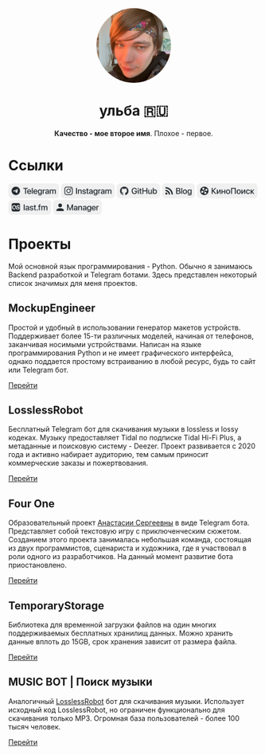 <div align="center">
  <img align="center" style="border-radius: 50%;" width="150" src="https://raw.githubusercontent.com/ulbwa/ulbwa/main/static/favico.jpg" alt="favico.jpg">
  <h1>ульба 🇷🇺</h1>
  <p><b>Качество - мое второе имя</b>. Плохое - первое.</p>
</div>

# Ссылки

[<img src="https://raw.githubusercontent.com/ulbwa/ulbwa/main/static/badges/telegram.svg" height="30"/>](https://ulbwa.github.io/go?to=telegram)
[<img src="https://raw.githubusercontent.com/ulbwa/ulbwa/main/static/badges/instagram.svg" height="30"/>](https://ulbwa.github.io/go?to=instagram)
[<img src="https://raw.githubusercontent.com/ulbwa/ulbwa/main/static/badges/github.svg" height="30"/>](https://ulbwa.github.io/go?to=github)
[<img src="https://raw.githubusercontent.com/ulbwa/ulbwa/main/static/badges/blog.svg" height="30"/>](https://ulbwa.github.io/go?to=blog)
[<img src="https://raw.githubusercontent.com/ulbwa/ulbwa/main/static/badges/kinopoisk.svg" height="30"/>](https://ulbwa.github.io/go?to=kinopoisk)
[<img src="https://raw.githubusercontent.com/ulbwa/ulbwa/main/static/badges/lastfm.svg" height="30"/>](https://ulbwa.github.io/go?to=lastfm)
[<img src="https://raw.githubusercontent.com/ulbwa/ulbwa/main/static/badges/manager.svg" height="30"/>](https://ulbwa.github.io/go?to=manager)

# Проекты
Мой основной язык программирования - Python. Обычно я занимаюсь Backend разработкой и Telegram ботами. Здесь представлен некоторый список значимых для меня проектов.

## MockupEngineer
Простой и удобный в использовании генератор макетов устройств. Поддерживает более 15-ти различных моделей, начиная от телефонов, заканчивая носимыми устройствами. Написан на языке программирования Python и не имеет графического интерфейса, однако поддается простому встраиванию в любой ресурс, будь то сайт или Telegram бот.

[Перейти](https://github.com/ulbwazhine/MockupEngineer)

## LosslessRobot
Бесплатный Telegram бот для скачивания музыки в lossless и lossy кодеках. Музыку предоставляет Tidal по подписке Tidal Hi-Fi Plus, а метаданные и поисковую систему - Deezer. Проект развивается с 2020 года и активно набирает аудиторию, тем самым приносит коммерческие заказы и пожертвования.

[Перейти](https://t.me/LosslessRobot)

## Four One
Образовательный проект [Анастасии Сергеевны](https://www.instagram.com/nastelvegeco/) в виде Telegram бота. Представляет собой текстовую игру с приключенческим сюжетом. Созданием этого проекта занималась небольшая команда, состоящая из двух программистов, сценариста и художника, где я участвовал в роли одного из разработчиков. На данный момент развитие бота приостановлено.

[Перейти](https://t.me/fourone_bot)

## TemporaryStorage
Библиотека для временной загрузки файлов на один многих поддерживаемых бесплатных хранилищ данных. Можно хранить данные вплоть до 15GB, срок хранения зависит от размера файла.

[Перейти](https://github.com/ulbwazhine/TemporaryStorage)

## MUSIC BOT | Поиск музыки
Аналогичный [LosslessRobot](https://t.me/LosslessRobot) бот для скачивания музыки. Использует исходный код LosslessRobot, но ограничен функционально для скачивания только MP3. Огромная база пользователей - более 100 тысяч человек.

[Перейти](https://t.me/SaveMuzz_Bot)

